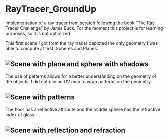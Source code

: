 # RayTracer_GroundUp
Implementation of a ray tracer from scratch following the book "The Ray Tracer Challenge" by Jamis Buck. For the moment this project is for learning purposes, so it is not optimized. 


This first scene I got from the ray tracer depicted the only geometry I was able to compute at first: Spheres and Planes.
## ![Scene with plane and sphere with shadows](../assets/Wall_Scene.png)

The use of patterns allows for a better understanding on the geometry of the objects. I did not use an UV map to wrap patterns on the geometry.
## ![Scene with patterns](../assets/Pattern_Sphere.png)

The floor has a reflective attribute and the middle sphere has the refractive index of glass.
## ![Scene with reflection and refraction](../assets/Sphere_Reflection_Refraction.png)
